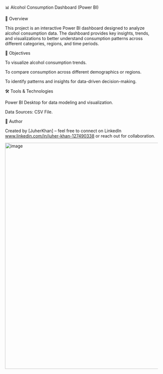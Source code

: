 📊 Alcohol Consumption Dashboard (Power BI)

📌 Overview

This project is an interactive Power BI dashboard designed to analyze alcohol consumption data. The dashboard provides key insights, trends, and visualizations to better understand consumption patterns across different categories, regions, and time periods.

🎯 Objectives

To visualize alcohol consumption trends.

To compare consumption across different demographics or regions.

To identify patterns and insights for data-driven decision-making.

🛠️ Tools & Technologies

Power BI Desktop for data modeling and visualization.

Data Sources: CSV File.

📢 Author

Created by [JuherKhan] – feel free to connect on LinkedIn www.linkedin.com/in/juher-khan-127490338 or reach out for collaboration.

<img width="1331" height="742" alt="image" src="https://github.com/user-attachments/assets/5c5eaaf3-3715-4ebf-a0a3-16bf29cd7fa2" />
